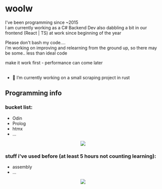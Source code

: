 # woolw
I've been programming since ~2015  
I am currently working as a C# Backend Dev also dabbling a bit in our frontend (React | TS) at work since beginning of the year  

Please don't bash my code....   
i'm working on improving and relearning from the ground up, so there may be some.. less than ideal code
  
make it work first - performance can come later  
</br>
  
- 🔭 I’m currently working on a small scraping project in rust

## Programming info
### bucket list:
- Odin
- Prolog
- htmx
- ...

<p align="center">
  <a href="https://skillicons.dev">
    <img src="https://skillicons.dev/icons?i=zig,golang,php,ocaml" />
  </a>
</p>

### stuff i've used before (at least 5 hours not counting learning):
- assembly
- ...
  
<p align="center">
  <a href="https://skillicons.dev">
    <img src="https://skillicons.dev/icons?i=git,arduino,azure,c,cs,cpp,html,css,dotnet,java,js,ts,python,lua,rust,react,linux,md,mysql,sqlite" />
  </a>
</p>
</br>

